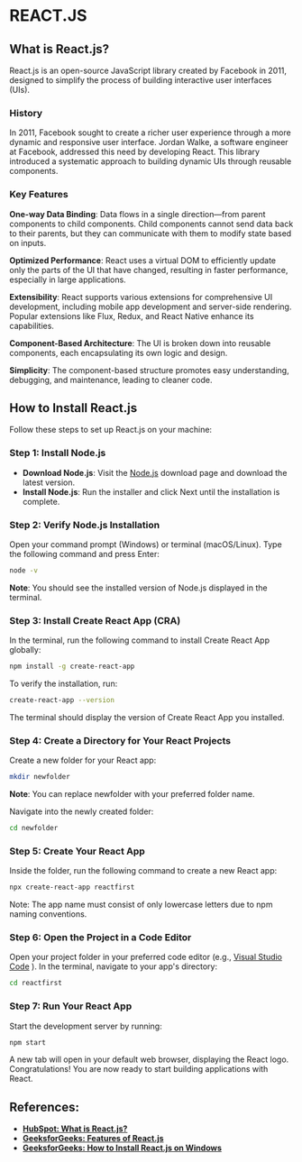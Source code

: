 # REACT.JS

## What is React.js?
React.js is an open-source JavaScript library created by Facebook in 2011, designed to simplify the process of building interactive user interfaces (UIs).

### History
In 2011, Facebook sought to create a richer user experience through a more dynamic and responsive user interface. Jordan Walke, a software engineer at Facebook, addressed this need by developing React. This library introduced a systematic approach to building dynamic UIs through reusable components.

### Key Features
**One-way Data Binding**: Data flows in a single direction—from parent components to child components. Child components cannot send data back to their parents, but they can communicate with them to modify state based on inputs.

**Optimized Performance**: React uses a virtual DOM to efficiently update only the parts of the UI that have changed, resulting in faster performance, especially in large applications.

**Extensibility**: React supports various extensions for comprehensive UI development, including mobile app development and server-side rendering. Popular extensions like Flux, Redux, and React Native enhance its capabilities.

**Component-Based Architecture**: The UI is broken down into reusable components, each encapsulating its own logic and design.

**Simplicity**: The component-based structure promotes easy understanding, debugging, and maintenance, leading to cleaner code.

## How to Install React.js
Follow these steps to set up React.js on your machine:

### Step 1: Install Node.js
- **Download Node.js**: Visit the [Node.js](https://nodejs.org/en) download page and download the latest version.
- **Install Node.js**: Run the installer and click Next until the installation is complete.

### Step 2: Verify Node.js Installation
Open your command prompt (Windows) or terminal (macOS/Linux).
Type the following command and press Enter:
```bash
node -v
```
**Note**: You should see the installed version of Node.js displayed in the terminal.

### Step 3: Install Create React App (CRA)
In the terminal, run the following command to install Create React App globally:
```bash
npm install -g create-react-app
```
To verify the installation, run:
```bash
create-react-app --version
```
The terminal should display the version of Create React App you installed.

### Step 4: Create a Directory for Your React Projects
Create a new folder for your React app:
```bash
mkdir newfolder
```
**Note**: You can replace newfolder with your preferred folder name.

Navigate into the newly created folder:
```bash
cd newfolder
```

### Step 5: Create Your React App
Inside the folder, run the following command to create a new React app:
```bash
npx create-react-app reactfirst
```
Note: The app name must consist of only lowercase letters due to npm naming conventions.

### Step 6: Open the Project in a Code Editor
Open your project folder in your preferred code editor (e.g., [Visual Studio Code](https://code.visualstudio.com/) ).
In the terminal, navigate to your app's directory:
```bash
cd reactfirst
```
### Step 7: Run Your React App
Start the development server by running:
```bash
npm start
```
A new tab will open in your default web browser, displaying the React logo. Congratulations! You are now ready to start building applications with React.

## References:
- **[HubSpot: What is React.js?](https://developers.hubspot.com/blog/intro-to-react-for-hubspot-developers)**
- **[GeeksforGeeks: Features of React.js](https://www.geeksforgeeks.org/react/)**
- **[GeeksforGeeks: How to Install React.js on Windows](https://www.geeksforgeeks.org/how-to-install-reactjs-on-windows/)**
